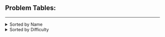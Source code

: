 ## Problem Tables:
***
<details><summary>Sorted by Name</summary>

| Problem | Difficulty | Language(s) |
| --- | --- | --- |
| [Autori](https://open.kattis.com/problems/autori) | 1.3 | [C++](https://github.com/JHansen2000/Kattis-Problems/blob/main/C%2B%2B/Autori/autori.cpp) |
| [Batter Up](https://open.kattis.com/problems/batterup) | 1.3 | [C++](https://github.com/JHansen2000/Kattis-Problems/blob/main/C%2B%2B/Batter%20Up/batterup.cpp) |
| [Bela](https://open.kattis.com/problems/bela) | 1.4 | [C++](https://github.com/JHansen2000/Kattis-Problems/blob/main/C%2B%2B/Bela/bela.cpp) |
| [Betting](https://open.kattis.com/problems/betting) | 1.3 | [C++](https://github.com/JHansen2000/Kattis-Problems/blob/main/C%2B%2B/Betting/betting.cpp) |
| [Bijele](https://open.kattis.com/problems/bijele) | 1.3 | [C++](https://github.com/JHansen2000/Kattis-Problems/blob/main/C%2B%2B/Bijele/bijele.cpp) |
| [Blueberry Waffle](https://open.kattis.com/problems/blueberrywaffle) | 1.3 | [C++](https://github.com/JHansen2000/Kattis-Problems/blob/main/C%2B%2B/Blueberry%20Waffle/blueberrywaffle.cpp) |
| [Class Field Trip](https://open.kattis.com/problems/classfieldtrip) | 1.3 | [C++](https://github.com/JHansen2000/Kattis-Problems/blob/main/C%2B%2B/Class%20Field%20Trip/classfieldtrip.cpp) |
| [Cold-puter Science](https://open.kattis.com/problems/cold) | 1.4 | [C++](https://github.com/JHansen2000/Kattis-Problems/blob/main/C%2B%2B/Cold-puter%20Science/cold.cpp) |
| [Count the Vowels](https://open.kattis.com/problems/countthevowels) | 1.3 | [C++](https://github.com/JHansen2000/Kattis-Problems/blob/main/C%2B%2B/Count%20the%20Vowels/countthevowels.cpp) |
| [Digit Swap](https://open.kattis.com/problems/digitswap) | 1.3 | [C++](https://github.com/JHansen2000/Kattis-Problems/blob/main/C%2B%2B/Digit%20Swap/digitswap.cpp) |
| [Echo Echo Echo](https://open.kattis.com/problems/echoechoecho) | 1.3 | [C++](https://github.com/JHansen2000/Kattis-Problems/blob/main/C%2B%2B/Echo%20Echo%20Echo/echoechoecho.cpp) |
| [Electrical Outlets](https://open.kattis.com/problems/electricaloutlets) | 1.4 | [C++](https://github.com/JHansen2000/Kattis-Problems/blob/main/C%2B%2B/Electrical%20Outlets/electricaloutlets.cpp) |
| [FYI](https://open.kattis.com/problems/fyi) | 1.3 | [C++](https://github.com/JHansen2000/Kattis-Problems/blob/main/C%2B%2B/FYI/fyi.cpp) |
| [Fading Wind](https://open.kattis.com/problems/fadingwind) | 1.2 | [C++](https://github.com/JHansen2000/Kattis-Problems/blob/main/C%2B%2B/Fading%20Wind/fadingwind.cpp) |
| [Finding An A](https://open.kattis.com/problems/findingana) | 1.3 | [C++](https://github.com/JHansen2000/Kattis-Problems/blob/main/C%2B%2B/Finding%20An%20A/findingana.cpp) |
| [GCVWR](https://open.kattis.com/problems/gcvwr) | 1.3 | [C++](https://github.com/JHansen2000/Kattis-Problems/blob/main/C%2B%2B/GCVWR/gcvwr.cpp) |
| [Greetings!](https://open.kattis.com/problems/greetings2) | 1.3 | [C++](https://github.com/JHansen2000/Kattis-Problems/blob/main/C%2B%2B/Greetings!/greetings2.cpp) |
| [Jack-O&#039;-Lantern Juxtaposition](https://open.kattis.com/problems/jackolanternjuxtaposition) | 1.3 | [C++](https://github.com/JHansen2000/Kattis-Problems/blob/main/C%2B%2B/Jack-O&#039;-Lantern%20Juxtaposition/jackolanternjuxtaposition.cpp) |
| [Janitor Troubles](https://open.kattis.com/problems/janitortroubles) | 1.5 | [C++](https://github.com/JHansen2000/Kattis-Problems/blob/main/C%2B%2B/Janitor%20Troubles/janitortroubles.cpp) |
| [Jumbo Javelin](https://open.kattis.com/problems/jumbojavelin) | 1.3 | [C++](https://github.com/JHansen2000/Kattis-Problems/blob/main/C%2B%2B/Jumbo%20Javelin/jumbojavelin.cpp) |
| [Knight Packing](https://open.kattis.com/problems/knightpacking) | 1.3 | [C++](https://github.com/JHansen2000/Kattis-Problems/blob/main/C%2B%2B/Knight%20Packing/knightpacking.cpp) |
| [Knot Knowledge](https://open.kattis.com/problems/knotknowledge) | 1.5 | [C++](https://github.com/JHansen2000/Kattis-Problems/blob/main/C%2B%2B/Knot%20Knowledge/knotknowledge.cpp) |
| [Magic Trick](https://open.kattis.com/problems/magictrick) | 1.4 | [C++](https://github.com/JHansen2000/Kattis-Problems/blob/main/C%2B%2B/Magic%20Trick/magictrick.cpp) |
| [Metronome](https://open.kattis.com/problems/metronome) | 1.3 | [C++](https://github.com/JHansen2000/Kattis-Problems/blob/main/C%2B%2B/Metronome/metronome.cpp) |
| [N-sum](https://open.kattis.com/problems/nsum) | 1.3 | [C++](https://github.com/JHansen2000/Kattis-Problems/blob/main/C%2B%2B/N-sum/nsum.cpp) |
| [Nasty Hacks](https://open.kattis.com/problems/nastyhacks) | 1.4 | [C++](https://github.com/JHansen2000/Kattis-Problems/blob/main/C%2B%2B/Nasty%20Hacks/nastyhacks.cpp) |
| [Odd Echo](https://open.kattis.com/problems/oddecho) | 1.3 | [C++](https://github.com/JHansen2000/Kattis-Problems/blob/main/C%2B%2B/Odd%20Echo/oddecho.cpp) |
| [Oddities](https://open.kattis.com/problems/oddities) | 1.4 | [C++](https://github.com/JHansen2000/Kattis-Problems/blob/main/C%2B%2B/Oddities/oddities.cpp) |
| [Pet](https://open.kattis.com/problems/pet) | 1.5 | [C++](https://github.com/JHansen2000/Kattis-Problems/blob/main/C%2B%2B/Pet/pet.cpp) |
| [Planina](https://open.kattis.com/problems/planina) | 1.4 | [C++](https://github.com/JHansen2000/Kattis-Problems/blob/main/C%2B%2B/Planina/planina.cpp) |
| [Pokechat](https://open.kattis.com/problems/pokechat) | 1.4 | [C++](https://github.com/JHansen2000/Kattis-Problems/blob/main/C%2B%2B/Pokechat/pokechat.cpp) |
| [Pot](https://open.kattis.com/problems/pot) | 1.5 | [C++](https://github.com/JHansen2000/Kattis-Problems/blob/main/C%2B%2B/Pot/pot.cpp) |
| [Quadrant Selection](https://open.kattis.com/problems/quadrant) | 1.3 | [C++](https://github.com/JHansen2000/Kattis-Problems/blob/main/C%2B%2B/Quadrant%20Selection/quadrant.cpp) |
| [Quality-Adjusted Life-Year](https://open.kattis.com/problems/qaly) | 1.3 | [C++](https://github.com/JHansen2000/Kattis-Problems/blob/main/C%2B%2B/Quality-Adjusted%20Life-Year/qaly.cpp) |
| [R2](https://open.kattis.com/problems/r2) | 1.4 | [C++](https://github.com/JHansen2000/Kattis-Problems/blob/main/C%2B%2B/R2/r2.cpp) |
| [Rating Problems](https://open.kattis.com/problems/ratingproblems) | 1.4 | [C++](https://github.com/JHansen2000/Kattis-Problems/blob/main/C%2B%2B/Rating%20Problems/ratingproblems.cpp) |
| [Shattered Cake](https://open.kattis.com/problems/shatteredcake) | 1.4 | [C++](https://github.com/JHansen2000/Kattis-Problems/blob/main/C%2B%2B/Shattered%20Cake/shatteredcake.cpp) |
| [Sibice](https://open.kattis.com/problems/sibice) | 1.5 | [C++](https://github.com/JHansen2000/Kattis-Problems/blob/main/C%2B%2B/Sibice/sibice.cpp) |
| [Solving for Carrots](https://open.kattis.com/problems/carrots) | 1.4 | [C++](https://github.com/JHansen2000/Kattis-Problems/blob/main/C%2B%2B/Solving%20for%20Carrots/carrots.cpp) |
| [Sort Two Numbers](https://open.kattis.com/problems/sorttwonumbers) | 1.4 | [C++](https://github.com/JHansen2000/Kattis-Problems/blob/main/C%2B%2B/Sort%20Two%20Numbers/sorttwonumbers.cpp) |
| [Stopwatch](https://open.kattis.com/problems/stopwatch) | 1.4 | [C++](https://github.com/JHansen2000/Kattis-Problems/blob/main/C%2B%2B/Stopwatch/stopwatch.cpp) |
| [Stuck In A Time Loop](https://open.kattis.com/problems/timeloop) | 1.4 | [C++](https://github.com/JHansen2000/Kattis-Problems/blob/main/C%2B%2B/Stuck%20In%20A%20Time%20Loop/timeloop.cpp) |
| [Take Two Stones](https://open.kattis.com/problems/twostones) | 1.4 | [C++](https://github.com/JHansen2000/Kattis-Problems/blob/main/C%2B%2B/Take%20Two%20Stones/twostones.cpp) |
| [Tarifa](https://open.kattis.com/problems/tarifa) | 1.5 | [C++](https://github.com/JHansen2000/Kattis-Problems/blob/main/C%2B%2B/Tarifa/tarifa.cpp) |
| [Triangle Area](https://open.kattis.com/problems/triarea) | 1.4 | [C++](https://github.com/JHansen2000/Kattis-Problems/blob/main/C%2B%2B/Triangle%20Area/triarea.cpp) |
| [Two-sum](https://open.kattis.com/problems/twosum) | 1.4 | [C++](https://github.com/JHansen2000/Kattis-Problems/blob/main/C%2B%2B/Two-sum/twosum.cpp) |
| [Which is Greater?](https://open.kattis.com/problems/whichisgreater) | 1.4 | [C++](https://github.com/JHansen2000/Kattis-Problems/blob/main/C%2B%2B/Which%20is%20Greater%3F/whichisgreater.cpp) |
</details>

<details><summary>Sorted by Difficulty</summary>

| Problem | Difficulty | Language(s) |
| --- | --- | --- |
| [Fading Wind](https://open.kattis.com/problems/fadingwind) | 1.2 | [C++](https://github.com/JHansen2000/Kattis-Problems/blob/main/C%2B%2B/Fading%20Wind/fadingwind.cpp) |
| [Betting](https://open.kattis.com/problems/betting) | 1.3 | [C++](https://github.com/JHansen2000/Kattis-Problems/blob/main/C%2B%2B/Betting/betting.cpp) |
| [Class Field Trip](https://open.kattis.com/problems/classfieldtrip) | 1.3 | [C++](https://github.com/JHansen2000/Kattis-Problems/blob/main/C%2B%2B/Class%20Field%20Trip/classfieldtrip.cpp) |
| [Jumbo Javelin](https://open.kattis.com/problems/jumbojavelin) | 1.3 | [C++](https://github.com/JHansen2000/Kattis-Problems/blob/main/C%2B%2B/Jumbo%20Javelin/jumbojavelin.cpp) |
| [Knight Packing](https://open.kattis.com/problems/knightpacking) | 1.3 | [C++](https://github.com/JHansen2000/Kattis-Problems/blob/main/C%2B%2B/Knight%20Packing/knightpacking.cpp) |
| [N-sum](https://open.kattis.com/problems/nsum) | 1.3 | [C++](https://github.com/JHansen2000/Kattis-Problems/blob/main/C%2B%2B/N-sum/nsum.cpp) |
| [Quadrant Selection](https://open.kattis.com/problems/quadrant) | 1.3 | [C++](https://github.com/JHansen2000/Kattis-Problems/blob/main/C%2B%2B/Quadrant%20Selection/quadrant.cpp) |
| [Finding An A](https://open.kattis.com/problems/findingana) | 1.3 | [C++](https://github.com/JHansen2000/Kattis-Problems/blob/main/C%2B%2B/Finding%20An%20A/findingana.cpp) |
| [Blueberry Waffle](https://open.kattis.com/problems/blueberrywaffle) | 1.3 | [C++](https://github.com/JHansen2000/Kattis-Problems/blob/main/C%2B%2B/Blueberry%20Waffle/blueberrywaffle.cpp) |
| [Digit Swap](https://open.kattis.com/problems/digitswap) | 1.3 | [C++](https://github.com/JHansen2000/Kattis-Problems/blob/main/C%2B%2B/Digit%20Swap/digitswap.cpp) |
| [Bijele](https://open.kattis.com/problems/bijele) | 1.3 | [C++](https://github.com/JHansen2000/Kattis-Problems/blob/main/C%2B%2B/Bijele/bijele.cpp) |
| [GCVWR](https://open.kattis.com/problems/gcvwr) | 1.3 | [C++](https://github.com/JHansen2000/Kattis-Problems/blob/main/C%2B%2B/GCVWR/gcvwr.cpp) |
| [Echo Echo Echo](https://open.kattis.com/problems/echoechoecho) | 1.3 | [C++](https://github.com/JHansen2000/Kattis-Problems/blob/main/C%2B%2B/Echo%20Echo%20Echo/echoechoecho.cpp) |
| [Autori](https://open.kattis.com/problems/autori) | 1.3 | [C++](https://github.com/JHansen2000/Kattis-Problems/blob/main/C%2B%2B/Autori/autori.cpp) |
| [Greetings!](https://open.kattis.com/problems/greetings2) | 1.3 | [C++](https://github.com/JHansen2000/Kattis-Problems/blob/main/C%2B%2B/Greetings!/greetings2.cpp) |
| [Quality-Adjusted Life-Year](https://open.kattis.com/problems/qaly) | 1.3 | [C++](https://github.com/JHansen2000/Kattis-Problems/blob/main/C%2B%2B/Quality-Adjusted%20Life-Year/qaly.cpp) |
| [Jack-O&#039;-Lantern Juxtaposition](https://open.kattis.com/problems/jackolanternjuxtaposition) | 1.3 | [C++](https://github.com/JHansen2000/Kattis-Problems/blob/main/C%2B%2B/Jack-O&#039;-Lantern%20Juxtaposition/jackolanternjuxtaposition.cpp) |
| [Batter Up](https://open.kattis.com/problems/batterup) | 1.3 | [C++](https://github.com/JHansen2000/Kattis-Problems/blob/main/C%2B%2B/Batter%20Up/batterup.cpp) |
| [Odd Echo](https://open.kattis.com/problems/oddecho) | 1.3 | [C++](https://github.com/JHansen2000/Kattis-Problems/blob/main/C%2B%2B/Odd%20Echo/oddecho.cpp) |
| [FYI](https://open.kattis.com/problems/fyi) | 1.3 | [C++](https://github.com/JHansen2000/Kattis-Problems/blob/main/C%2B%2B/FYI/fyi.cpp) |
| [Metronome](https://open.kattis.com/problems/metronome) | 1.3 | [C++](https://github.com/JHansen2000/Kattis-Problems/blob/main/C%2B%2B/Metronome/metronome.cpp) |
| [Count the Vowels](https://open.kattis.com/problems/countthevowels) | 1.3 | [C++](https://github.com/JHansen2000/Kattis-Problems/blob/main/C%2B%2B/Count%20the%20Vowels/countthevowels.cpp) |
| [Stopwatch](https://open.kattis.com/problems/stopwatch) | 1.4 | [C++](https://github.com/JHansen2000/Kattis-Problems/blob/main/C%2B%2B/Stopwatch/stopwatch.cpp) |
| [Bela](https://open.kattis.com/problems/bela) | 1.4 | [C++](https://github.com/JHansen2000/Kattis-Problems/blob/main/C%2B%2B/Bela/bela.cpp) |
| [Take Two Stones](https://open.kattis.com/problems/twostones) | 1.4 | [C++](https://github.com/JHansen2000/Kattis-Problems/blob/main/C%2B%2B/Take%20Two%20Stones/twostones.cpp) |
| [Stuck In A Time Loop](https://open.kattis.com/problems/timeloop) | 1.4 | [C++](https://github.com/JHansen2000/Kattis-Problems/blob/main/C%2B%2B/Stuck%20In%20A%20Time%20Loop/timeloop.cpp) |
| [Sort Two Numbers](https://open.kattis.com/problems/sorttwonumbers) | 1.4 | [C++](https://github.com/JHansen2000/Kattis-Problems/blob/main/C%2B%2B/Sort%20Two%20Numbers/sorttwonumbers.cpp) |
| [Nasty Hacks](https://open.kattis.com/problems/nastyhacks) | 1.4 | [C++](https://github.com/JHansen2000/Kattis-Problems/blob/main/C%2B%2B/Nasty%20Hacks/nastyhacks.cpp) |
| [Solving for Carrots](https://open.kattis.com/problems/carrots) | 1.4 | [C++](https://github.com/JHansen2000/Kattis-Problems/blob/main/C%2B%2B/Solving%20for%20Carrots/carrots.cpp) |
| [Pokechat](https://open.kattis.com/problems/pokechat) | 1.4 | [C++](https://github.com/JHansen2000/Kattis-Problems/blob/main/C%2B%2B/Pokechat/pokechat.cpp) |
| [Two-sum](https://open.kattis.com/problems/twosum) | 1.4 | [C++](https://github.com/JHansen2000/Kattis-Problems/blob/main/C%2B%2B/Two-sum/twosum.cpp) |
| [Shattered Cake](https://open.kattis.com/problems/shatteredcake) | 1.4 | [C++](https://github.com/JHansen2000/Kattis-Problems/blob/main/C%2B%2B/Shattered%20Cake/shatteredcake.cpp) |
| [Cold-puter Science](https://open.kattis.com/problems/cold) | 1.4 | [C++](https://github.com/JHansen2000/Kattis-Problems/blob/main/C%2B%2B/Cold-puter%20Science/cold.cpp) |
| [Which is Greater?](https://open.kattis.com/problems/whichisgreater) | 1.4 | [C++](https://github.com/JHansen2000/Kattis-Problems/blob/main/C%2B%2B/Which%20is%20Greater%3F/whichisgreater.cpp) |
| [Magic Trick](https://open.kattis.com/problems/magictrick) | 1.4 | [C++](https://github.com/JHansen2000/Kattis-Problems/blob/main/C%2B%2B/Magic%20Trick/magictrick.cpp) |
| [Triangle Area](https://open.kattis.com/problems/triarea) | 1.4 | [C++](https://github.com/JHansen2000/Kattis-Problems/blob/main/C%2B%2B/Triangle%20Area/triarea.cpp) |
| [Oddities](https://open.kattis.com/problems/oddities) | 1.4 | [C++](https://github.com/JHansen2000/Kattis-Problems/blob/main/C%2B%2B/Oddities/oddities.cpp) |
| [Planina](https://open.kattis.com/problems/planina) | 1.4 | [C++](https://github.com/JHansen2000/Kattis-Problems/blob/main/C%2B%2B/Planina/planina.cpp) |
| [Electrical Outlets](https://open.kattis.com/problems/electricaloutlets) | 1.4 | [C++](https://github.com/JHansen2000/Kattis-Problems/blob/main/C%2B%2B/Electrical%20Outlets/electricaloutlets.cpp) |
| [Rating Problems](https://open.kattis.com/problems/ratingproblems) | 1.4 | [C++](https://github.com/JHansen2000/Kattis-Problems/blob/main/C%2B%2B/Rating%20Problems/ratingproblems.cpp) |
| [R2](https://open.kattis.com/problems/r2) | 1.4 | [C++](https://github.com/JHansen2000/Kattis-Problems/blob/main/C%2B%2B/R2/r2.cpp) |
| [Tarifa](https://open.kattis.com/problems/tarifa) | 1.5 | [C++](https://github.com/JHansen2000/Kattis-Problems/blob/main/C%2B%2B/Tarifa/tarifa.cpp) |
| [Janitor Troubles](https://open.kattis.com/problems/janitortroubles) | 1.5 | [C++](https://github.com/JHansen2000/Kattis-Problems/blob/main/C%2B%2B/Janitor%20Troubles/janitortroubles.cpp) |
| [Sibice](https://open.kattis.com/problems/sibice) | 1.5 | [C++](https://github.com/JHansen2000/Kattis-Problems/blob/main/C%2B%2B/Sibice/sibice.cpp) |
| [Pot](https://open.kattis.com/problems/pot) | 1.5 | [C++](https://github.com/JHansen2000/Kattis-Problems/blob/main/C%2B%2B/Pot/pot.cpp) |
| [Pet](https://open.kattis.com/problems/pet) | 1.5 | [C++](https://github.com/JHansen2000/Kattis-Problems/blob/main/C%2B%2B/Pet/pet.cpp) |
| [Knot Knowledge](https://open.kattis.com/problems/knotknowledge) | 1.5 | [C++](https://github.com/JHansen2000/Kattis-Problems/blob/main/C%2B%2B/Knot%20Knowledge/knotknowledge.cpp) |
